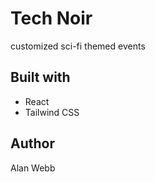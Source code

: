 # Tech Noir

customized sci-fi themed events

## Built with

- React
- Tailwind CSS

## Author

Alan Webb

